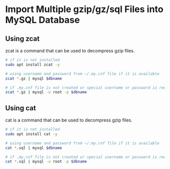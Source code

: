 # Import Multiple gzip/gz/sql Files into MySQL Database

## Using zcat

zcat is a command that can be used to decompress gzip files.

```bash
# if it is not installed
sudo apt install zcat -y

# using username and password from ~/.my.cnf file if it is available
zcat *.gz | mysql $dbname

# if .my.cnf file is not created or special username or password is required (dbname is your database name)
zcat *.gz | mysql -u root -p $dbname
```

## Using cat

cat is a command that can be used to decompress gzip files.

```bash
# if it is not installed
sudo apt install cat -y

# using username and password from ~/.my.cnf file if it is available
cat *.sql | mysql $dbname

# if .my.cnf file is not created or special username or password is required (dbname is your database name)
cat *.sql | mysql -u root -p $dbname
```
